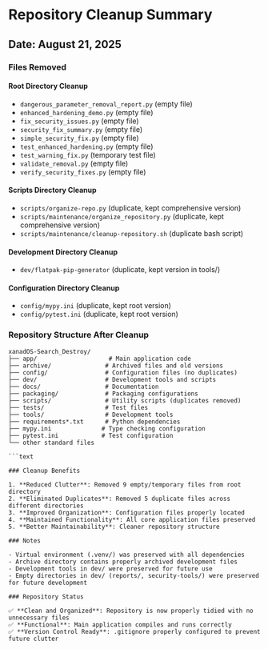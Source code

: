 # Repository Cleanup Summary

## Date: August 21, 2025

### Files Removed

#### Root Directory Cleanup

- `dangerous_parameter_removal_report.py` (empty file)
- `enhanced_hardening_demo.py` (empty file)
- `fix_security_issues.py` (empty file)
- `security_fix_summary.py` (empty file)
- `simple_security_fix.py` (empty file)
- `test_enhanced_hardening.py` (empty file)
- `test_warning_fix.py` (temporary test file)
- `validate_removal.py` (empty file)
- `verify_security_fixes.py` (empty file)

#### Scripts Directory Cleanup

- `scripts/organize-repo.py` (duplicate, kept comprehensive version)
- `scripts/maintenance/organize_repository.py` (duplicate, kept comprehensive version)
- `scripts/maintenance/cleanup-repository.sh` (duplicate bash script)

#### Development Directory Cleanup

- `dev/flatpak-pip-generator` (duplicate, kept version in tools/)

#### Configuration Directory Cleanup

- `config/mypy.ini` (duplicate, kept root version)
- `config/pytest.ini` (duplicate, kept root version)

### Repository Structure After Cleanup

````text
xanadOS-Search_Destroy/
├── app/                    # Main application code
├── archive/               # Archived files and old versions
├── config/                # Configuration files (no duplicates)
├── dev/                   # Development tools and scripts
├── docs/                  # Documentation
├── packaging/             # Packaging configurations
├── scripts/               # Utility scripts (duplicates removed)
├── tests/                 # Test files
├── tools/                 # Development tools
├── requirements*.txt      # Python dependencies
├── mypy.ini              # Type checking configuration
├── pytest.ini            # Test configuration
└── other standard files

```text

### Cleanup Benefits

1. **Reduced Clutter**: Removed 9 empty/temporary files from root directory
2. **Eliminated Duplicates**: Removed 5 duplicate files across different directories
3. **Improved Organization**: Configuration files properly located
4. **Maintained Functionality**: All core application files preserved
5. **Better Maintainability**: Cleaner repository structure

### Notes

- Virtual environment (.venv/) was preserved with all dependencies
- Archive directory contains properly archived development files
- Development tools in dev/ were preserved for future use
- Empty directories in dev/ (reports/, security-tools/) were preserved for future development

### Repository Status

✅ **Clean and Organized**: Repository is now properly tidied with no unnecessary files
✅ **Functional**: Main application compiles and runs correctly
✅ **Version Control Ready**: .gitignore properly configured to prevent future clutter
````

